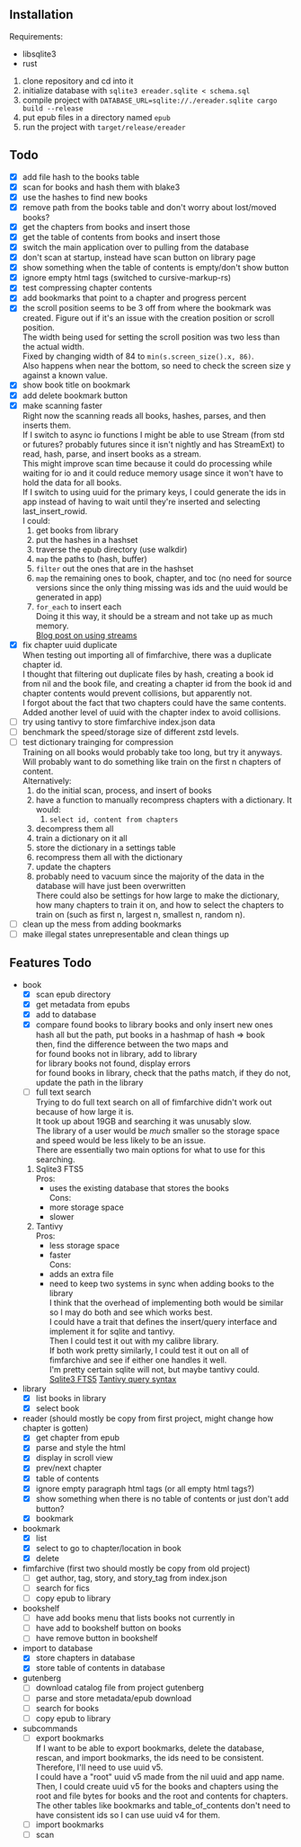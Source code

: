 
## Installation

Requirements:
- libsqlite3
- rust

1. clone repository and cd into it
2. initialize database with `sqlite3 ereader.sqlite < schema.sql`
3. compile project with `DATABASE_URL=sqlite://./ereader.sqlite cargo build --release`
4. put epub files in a directory named `epub`
5. run the project with `target/release/ereader`

## Todo
- [x] add file hash to the books table
- [x] scan for books and hash them with blake3
- [x] use the hashes to find new books
- [x] remove path from the books table and don't worry about lost/moved books?
- [x] get the chapters from books and insert those
- [x] get the table of contents from books and insert those
- [x] switch the main application over to pulling from the database
- [x] don't scan at startup, instead have scan button on library page
- [x] show something when the table of contents is empty/don't show button
- [x] ignore empty html tags (switched to cursive-markup-rs)
- [x] test compressing chapter contents
- [x] add bookmarks that point to a chapter and progress percent
- [x] the scroll position seems to be 3 off from where the bookmark was created. Figure out if it's an issue with the creation position or scroll position.  
    The width being used for setting the scroll position was two less than the actual width.  
    Fixed by changing width of 84 to `min(s.screen_size().x, 86)`.  
    Also happens when near the bottom, so need to check the screen size y against a known value.
- [x] show book title on bookmark
- [x] add delete bookmark button
- [x] make scanning faster  
    Right now the scanning reads all books, hashes, parses, and then inserts them.  
    If I switch to async io functions I might be able to use Stream (from std or futures? probably futures since it isn't nightly and has StreamExt) to read, hash, parse, and insert books as a stream.  
    This might improve scan time because it could do processing while waiting for io and it could reduce memory usage since it won't have to hold the data for all books.  
    If I switch to using uuid for the primary keys, I could generate the ids in app instead of having to wait until they're inserted and selecting last_insert_rowid.  
    I could:  
    1. get books from library
    2. put the hashes in a hashset
    3. traverse the epub directory (use walkdir)
    4. `map` the paths to (hash, buffer)
    5. `filter` out the ones that are in the hashset
    6. `map` the remaining ones to book, chapter, and toc (no need for source versions since the only thing missing was ids and the uuid would be generated in app)
    7. `for_each` to insert each  
    Doing it this way, it should be a stream and not take up as much memory.  
    [Blog post on using streams](https://gendignoux.com/blog/2021/04/01/rust-async-streams-futures-part1.html)
- [x] fix chapter uuid duplicate  
    When testing out importing all of fimfarchive, there was a duplicate chapter id.  
    I thought that filtering out duplicate files by hash, creating a book id from nil and the book file, and creating a chapter id from the book id and chapter contents would prevent collisions, but apparently not.  
    I forgot about the fact that two chapters could have the same contents.  
    Added another level of uuid with the chapter index to avoid collisions.
- [ ] try using tantivy to store fimfarchive index.json data
- [ ] benchmark the speed/storage size of different zstd levels.
- [ ] test dictionary trainging for compression  
    Training on all books would probably take too long, but try it anyways.  
    Will probably want to do something like train on the first n chapters of content.  
    Alternatively:  
    1. do the initial scan, process, and insert of books
    2. have a function to manually recompress chapters with a dictionary.
        It would:  
        1. `select id, content from chapters`
	2. decompress them all
	3. train a dictionary on it all
	4. store the dictionary in a settings table
	5. recompress them all with the dictionary
	6. update the chapters
	7. probably need to vacuum since the majority of the data in the database will have just been overwritten  
    There could also be settings for how large to make the dictionary, how many chapters to train it on, and how to select the chapters to train on (such as first n, largest n, smallest n, random n).
- [ ] clean up the mess from adding bookmarks
- [ ] make illegal states unrepresentable and clean things up 

## Features Todo
- book
    - [x] scan epub directory
    - [x] get metadata from epubs
    - [x] add to database
    - [x] compare found books to library books and only insert new ones  
        hash all but the path, put books in a hashmap of hash => book  
            then, find the difference between the two maps and  
            for found books not in library, add to library  
            for library books not found, display errors  
            for found books in library, check that the paths match, if they do not, update the path in the library  
    - [ ] full text search  
        Trying to do full text search on all of fimfarchive didn't work out because of how large it is.  
        It took up about 19GB and searching it was unusably slow.  
	The library of a user would be *much* smaller so the storage space and speed would be less likely to be an issue.  
	There are essentially two main options for what to use for this searching.  
	1. Sqlite3 FTS5  
	    Pros:  
	    - uses the existing database that stores the books  
	    Cons:  
	    - more storage space  
	    - slower  
	2. Tantivy  
	    Pros:  
	    - less storage space  
	    - faster  
	    Cons:  
	    - adds an extra file  
	    - need to keep two systems in sync when adding books to the library  
	I think that the overhead of implementing both would be similar so I may do both and see which works best.  
	I could have a trait that defines the insert/query interface and implement it for sqlite and tantivy.  
	Then I could test it out with my calibre library.  
	If both work pretty similarly, I could test it out on all of fimfarchive and see if either one handles it well.  
	I'm pretty certain sqlite will not, but maybe tantivy could.  
	[Sqlite3 FTS5](https://www.sqlite.org/fts5.html) [Tantivy query syntax](https://docs.rs/tantivy/0.15.3/tantivy/query/struct.QueryParser.html)
- library
    - [x] list books in library
    - [x] select book
- reader (should mostly be copy from first project, might change how chapter is gotten)
    - [x] get chapter from epub
    - [x] parse and style the html
    - [x] display in scroll view
    - [x] prev/next chapter
    - [x] table of contents
    - [x] ignore empty paragraph html tags (or all empty html tags?)
    - [x] show something when there is no table of contents or just don't add button?
    - [x] bookmark
- bookmark
    - [x] list
    - [x] select to go to chapter/location in book
    - [x] delete
- fimfarchive (first two should mostly be copy from old project)
    - [ ] get author, tag, story, and story_tag from index.json
    - [ ] search for fics
    - [ ] copy epub to library
- bookshelf
    - [ ] have add books menu that lists books not currently in
    - [ ] have add to bookshelf button on books
    - [ ] have remove button in bookshelf
- import to database
    - [x] store chapters in database
    - [x] store table of contents in database
- gutenberg
    - [ ] download catalog file from project gutenberg
    - [ ] parse and store metadata/epub download
    - [ ] search for books
    - [ ] copy epub to library
- subcommands
    - [ ] export bookmarks  
	If I want to be able to export bookmarks, delete the database, rescan, and import bookmarks, the ids need to be consistent.  
        Therefore, I'll need to use uuid v5.  
	I could have a "root" uuid v5 made from the nil uuid and app name.  
	Then, I could create uuid v5 for the books and chapters using the root and file bytes for books and the root and contents for chapters.  
	The other tables like bookmarks and table_of_contents don't need to have consistent ids so I can use uuid v4 for them.
    - [ ] import bookmarks
    - [ ] scan
